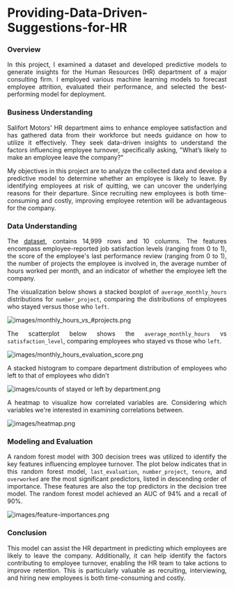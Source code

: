 # Providing-Data-Driven-Suggestions-for-HR

### **Overview**
<p align="justify"> In this project, I examined a dataset and developed predictive models to generate insights for the Human Resources (HR) department of a major consulting firm. I employed various machine learning models to forecast employee attrition, evaluated their performance, and selected the best-performing model for deployment. </p>


### **Business Understanding**
<p align="justify"> Salifort Motors' HR department aims to enhance employee satisfaction and has gathered data from their workforce but needs guidance on how to utilize it effectively. They seek data-driven insights to understand the factors influencing employee turnover, specifically asking, "What’s likely to make an employee leave the company?" </p>

<p align="justify"> My objectives in this project are to analyze the collected data and develop a predictive model to determine whether an employee is likely to leave. By identifying employees at risk of quitting, we can uncover the underlying reasons for their departure. Since recruiting new employees is both time-consuming and costly, improving employee retention will be advantageous for the company. </p>


### **Data Understanding**
<p align="justify"> The <a href="https://www.kaggle.com/datasets/mfaisalqureshi/hr-analytics-and-job-prediction?select=HR_comma_sep.csv">dataset</a>, contains 14,999 rows and 10 columns. The features encompass employee-reported job satisfaction levels (ranging from 0 to 1), the score of the employee's last performance review (ranging from 0 to 1), the number of projects the employee is involved in, the average number of hours worked per month, and an indicator of whether the employee left the company. </p>

<p align="justify"> The visualization below shows a stacked boxplot of <code>average_monthly_hours</code> distributions for <code>number_project</code>, comparing the distributions of employees who stayed versus those who <code>left</code>. </p>

![images/monthly_hours_vs_#projects.png](https://github.com/user-attachments/assets/fe0074db-7851-4925-b504-5c377268fb03)

<p align="justify"> The scatterplot below shows the <code>average_monthly_hours</code> vs <code>satisfaction_level</code>, comparing employees who stayed vs those who <code>left</code>. </p>

![images/monthly_hours_evaluation_score.png](https://github.com/user-attachments/assets/e880197d-7064-4144-92dd-48a2ff3277a4)

<p align="justify"> A stacked histogram to compare department distribution of employees who left to that of employees who didn't </p>

![images/counts of stayed or left by department.png](https://github.com/user-attachments/assets/e47ed072-2655-43b9-8bdf-09ceb4b06c98)

<p align="justify"> A heatmap to visualize how correlated variables are. Considering which variables we're interested in examining correlations between. </p>
  
![images/heatmap.png](https://github.com/user-attachments/assets/76bcd9be-00b7-43e5-9406-164d7ccee47c)


### **Modeling and Evaluation**
<p align="justify"> A random forest model with 300 decision trees was utilized to identify the key features influencing employee turnover. The plot below indicates that in this random forest model, <code>last_evaluation</code>, <code>number_project</code>, <code>tenure</code>, and <code>overworked</code> are the most significant predictors, listed in descending order of importance. These features are also the top predictors in the decision tree model. The random forest model achieved an AUC of 94% and a recall of 90%. </p>

![images/feature-importances.png](https://github.com/user-attachments/assets/16952db6-1229-4b1c-84f1-537ab9e50097)

### **Conclusion**
<p align="justify"> This model can assist the HR department in predicting which employees are likely to leave the company. Additionally, it can help identify the factors contributing to employee turnover, enabling the HR team to take actions to improve retention. This is particularly valuable as recruiting, interviewing, and hiring new employees is both time-consuming and costly. </p>
